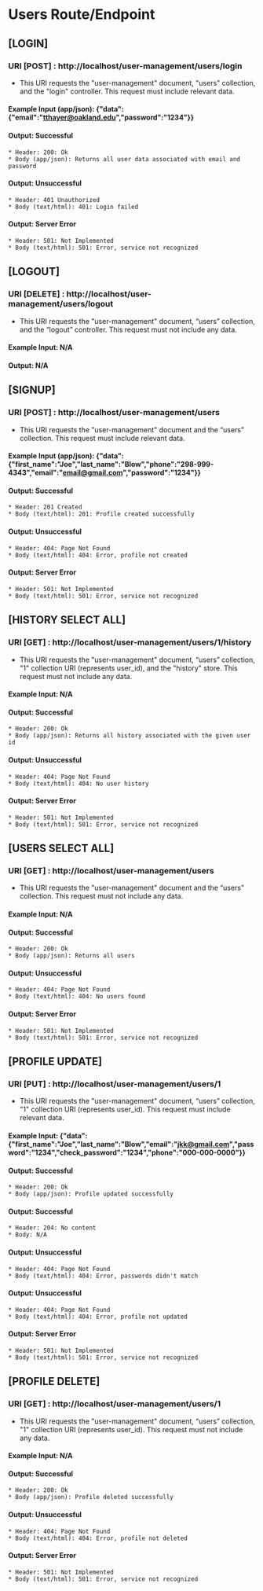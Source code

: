# Users Route/Endpoint

## [LOGIN]
### URI [POST] : http://localhost/user-management/users/login
* This URI requests the "user-management" document, "users" collection, and the "login" controller. This request must include relevant data.
#### Example Input (app/json): {"data":{"email":"tthayer@oakland.edu","password":"1234"}}
#### Output: Successful
    * Header: 200: Ok
    * Body (app/json): Returns all user data associated with email and password
#### Output: Unsuccessful
    * Header: 401 Unauthorized 
    * Body (text/html): 401: Login failed
#### Output: Server Error
    * Header: 501: Not Implemented
    * Body (text/html): 501: Error, service not recognized

## [LOGOUT]
### URI [DELETE] : http://localhost/user-management/users/logout
* This URI requests the "user-management" document, “users” collection, and the “logout” controller. This request must not include any data.
#### Example Input: N/A
#### Output: N/A

## [SIGNUP]
### URI [POST] : http://localhost/user-management/users
* This URI requests the "user-management" document and the “users” collection.  This request must include relevant data.
#### Example Input (app/json): {"data":{"first_name":"Joe","last_name":"Blow","phone":"298-999-4343","email":"email@gmail.com","password":"1234"}}
#### Output: Successful 
    * Header: 201 Created
    * Body (text/html): 201: Profile created successfully
#### Output: Unsuccessful 
    * Header: 404: Page Not Found
    * Body (text/html): 404: Error, profile not created
#### Output: Server Error
    * Header: 501: Not Implemented
    * Body (text/html): 501: Error, service not recognized

## [HISTORY SELECT ALL]
### URI [GET] : http://localhost/user-management/users/1/history
* This URI requests the "user-management" document, “users” collection, "1" collection URI (represents user_id), and the "history" store. This request must not include any data.
#### Example Input: N/A
#### Output: Successful
    * Header: 200: Ok
    * Body (app/json): Returns all history associated with the given user id
#### Output: Unsuccessful 
    * Header: 404: Page Not Found
    * Body (text/html): 404: No user history
#### Output: Server Error
    * Header: 501: Not Implemented
    * Body (text/html): 501: Error, service not recognized

## [USERS SELECT ALL]
### URI [GET] : http://localhost/user-management/users
* This URI requests the "user-management" document and the “users” collection. This request must not include any data.
#### Example Input: N/A
#### Output: Successful
    * Header: 200: Ok
    * Body (app/json): Returns all users
#### Output: Unsuccessful 
    * Header: 404: Page Not Found
    * Body (text/html): 404: No users found
#### Output: Server Error
    * Header: 501: Not Implemented
    * Body (text/html): 501: Error, service not recognized

## [PROFILE UPDATE]
### URI [PUT] : http://localhost/user-management/users/1
* This URI requests the "user-management" document, “users” collection, "1" collection URI (represents user_id). This request must include relevant data.
#### Example Input: {"data":{"first_name":"Joe","last_name":"Blow","email":"jkk@gmail.com","password":"1234","check_password":"1234","phone":"000-000-0000"}}
#### Output: Successful
    * Header: 200: Ok
    * Body (app/json): Profile updated successfully
#### Output: Successful
    * Header: 204: No content
    * Body: N/A
#### Output: Unsuccessful 
    * Header: 404: Page Not Found
    * Body (text/html): 404: Error, passwords didn't match
#### Output: Unsuccessful 
    * Header: 404: Page Not Found
    * Body (text/html): 404: Error, profile not updated
#### Output: Server Error
    * Header: 501: Not Implemented
    * Body (text/html): 501: Error, service not recognized

## [PROFILE DELETE]
### URI [GET] : http://localhost/user-management/users/1
* This URI requests the "user-management" document, “users” collection, "1" collection URI (represents user_id). This request must not include any data.
#### Example Input: N/A
#### Output: Successful
    * Header: 200: Ok
    * Body (app/json): Profile deleted successfully
#### Output: Unsuccessful 
    * Header: 404: Page Not Found
    * Body (text/html): 404: Error, profile not deleted
#### Output: Server Error
    * Header: 501: Not Implemented
    * Body (text/html): 501: Error, service not recognized
